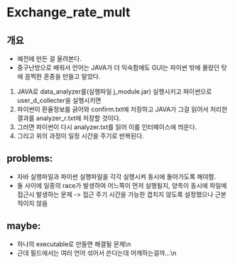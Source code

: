 # Exchange_rate_mult

## 개요
- 예전에 만든 걸 올려본다.
- 중구난방으로 배워서 언어는 JAVA가 더 익숙함에도 GUI는 파이썬 밖에 몰랐던 탓에 끔찍한 혼종을 만들고 말았다.
1. JAVA로 data_analyzer를(실행파일 j_module.jar) 실행시키고 파이썬으로 user_d_collecter을 실행시키면 
2. 파이썬이 환율정보를 긁어와 confirm.txt에 저장하고 JAVA가 그걸 읽어서 처리한 결과를 analyzer_r.txt에 저장할 것이다.
3. 그러면 파이썬이 다시 analyzer.txt를 읽어 이를 인터페이스에 띄운다. 
4. 그리고 위의 과정이 일정 시간을 주기로 반복된다. 

## problems:
- 자바 실행파일과 파이썬 실행파일을 각각 실행시켜 동시에 돌아가도록 해야함.
- 둘 사이에 일종의 race가 발생하여 어느쪽이 먼저 실행될지, 양측이 동시에 파일에 접근시 발생하는 문제 -> 접근 주기 시간을 가능한 겹치지 않도록 설정했으나 근본적이지 않음
    

## maybe:
- 하나의 executable로 만들면 해결될 문제\n
- 근데 필드에서는 여러 언어 섞어서 쓴다는데 어캐하는걸까...\n
